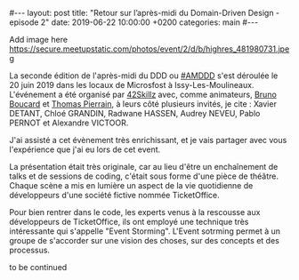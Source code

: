 #---
layout: post
title:  "Retour sur l’après-midi du Domain-Driven Design - episode 2"
date:   2019-06-22 10:00:00 +0200
categories: main
#---

Add image here https://secure.meetupstatic.com/photos/event/2/d/b/highres_481980731.jpeg

La seconde édition de l'après-midi du DDD ou [#AMDDD](https://twitter.com/hashtag/AMDDD?src=hash) s'est déroulée le 20 juin 2019 dans les locaux de Microsfost à Issy-Les-Moulineaux. L'événement a été organisé par [42Skillz](http://www.42skillz.com) avec, comme animateurs, [Bruno Boucard](https://twitter.com/brunoboucard) et [Thomas Pierrain](https://twitter.com/tpierrain), à leurs côté plusieurs invités, je cite : Xavier DETANT, Chloé GRANDIN, Radwane HASSEN, Audrey NEVEU, Pablo PERNOT et Alexandre VICTOOR.

J'ai assisté a cet évènement très enrichissant, et je vais partager avec vous l'expérience que j'ai eu lors de cet event.

La présentation était très originale, car au lieu d'être un enchaînement de talks et de sessions de coding, c'était sous forme d'une pièce de théâtre. Chaque scène a mis en lumière un aspect de la vie quotidienne de développeurs d'une société fictive nommée TicketOffice.

Pour bien rentrer dans le code, les experts venus à la rescousse aux développeurs de TicketOffice, ils ont employé une technique très intéressante qui s'appelle "Event Storming".
L'Event sotrming permet à un groupe de s'accorder sur une vision des choses, sur des concepts et des processus.


to be continued
